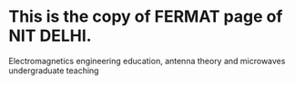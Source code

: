 # This is the copy of FERMAT page of NIT DELHI.
Electromagnetics engineering education, antenna theory and microwaves undergraduate teaching